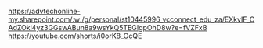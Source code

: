 https://advtechonline-my.sharepoint.com/:w:/g/personal/st10445996_vcconnect_edu_za/EXkvIF_CAdZOkl4yz3GGswABun8a9wsYkQ5TEGIgpOhD8w?e=fVZFxB
https://youtube.com/shorts/i0orK8_OcQE
